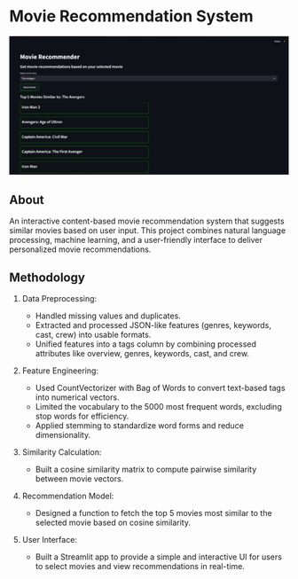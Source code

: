 # Movie Recommendation System

![Website](website_ss.png)

## About
An interactive content-based movie recommendation system that suggests similar movies based on user input. This project combines natural language processing, machine learning, and a user-friendly interface to deliver personalized movie recommendations.

## Methodology
1. Data Preprocessing:
    * Handled missing values and duplicates.
    * Extracted and processed JSON-like features (genres, keywords, cast, crew) into usable formats.
    * Unified features into a tags column by combining processed attributes like overview, genres, keywords, cast, and crew.

2. Feature Engineering:
    * Used CountVectorizer with Bag of Words to convert text-based tags into numerical vectors.
    * Limited the vocabulary to the 5000 most frequent words, excluding stop words for efficiency.
    * Applied stemming to standardize word forms and reduce dimensionality.

3. Similarity Calculation:
    * Built a cosine similarity matrix to compute pairwise similarity between movie vectors.

4. Recommendation Model:
    * Designed a function to fetch the top 5 movies most similar to the selected movie based on cosine similarity.

5. User Interface:
    * Built a Streamlit app to provide a simple and interactive UI for users to select movies and view recommendations in real-time.
